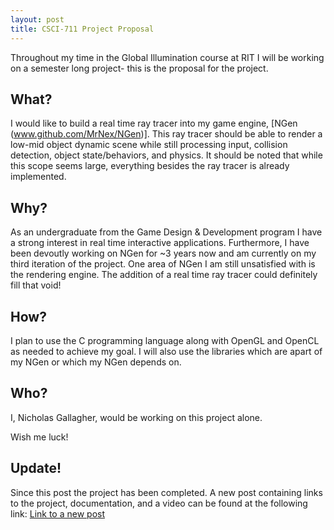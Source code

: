```yaml
---
layout: post
title: CSCI-711 Project Proposal
---
```


Throughout my time in the Global Illumination course at RIT I will be working on a semester long project- this is the proposal for the project.

## What?

I would like to build a real time ray tracer into my game engine, [NGen (www.github.com/MrNex/NGen)]. This ray tracer should be able to render a low-mid object dynamic scene while still processing input, collision detection, object state/behaviors, and physics. It should be noted that while this scope seems large, everything besides the ray tracer is already implemented.

## Why?

As an undergraduate from the Game Design & Development program I have a strong interest in real time interactive applications. Furthermore, I have been devoutly working on NGen for ~3 years now and am currently on my third iteration of the project. One area of NGen I am still unsatisfied with is the rendering engine. The addition of a real time ray tracer could definitely fill that void!

## How?

I plan to use the C programming language along with OpenGL and OpenCL as needed to achieve my goal. I will also use the libraries which are apart of my NGen or which my NGen depends on.

## Who?

I, Nicholas Gallagher, would be working on this project alone.

Wish me luck!

## Update!
Since this post the project has been completed. A new post containing links to the project, documentation, and a video can be found at the following link:
[Link to a new post](http://mrnex.github.io/2016/05/19/CSCI-711-MyLastProjectEver.html)
